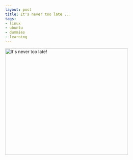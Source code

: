 ```yaml
--- 
layout: post
title: It's never too late ...
tags: 
- linux
- ubuntu
- dummies
- learning
---
```

<div class="mceTemp"><dl id="attachment_276" class="wp-caption alignnone" style="width: 410px;"><dt class="wp-caption-dt"><a class="image" href="{{ site.url }}/images/2008/08/3327.jpg" mce_class="image" href="{{ site.url }}/images/2008/08/3327.jpg"><img class="size-thumbnail wp-image-276" title="Grandma Learning Linux" src="{{ site.url }}/images/2008/08/3327-400x347.jpg" mce_src="{{ site.url }}/images/2008/08/3327-400x347.jpg" alt="It's never too late!" height="347" width="400"></a></dt></dl></div>
